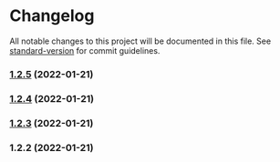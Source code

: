 # Changelog

All notable changes to this project will be documented in this file. See [standard-version](https://github.com/conventional-changelog/standard-version) for commit guidelines.

### [1.2.5](https://github.com/hacmia/simp-ddb/compare/v1.2.4...v1.2.5) (2022-01-21)

### [1.2.4](https://github.com/hacmia/simp-ddb/compare/v1.2.3...v1.2.4) (2022-01-21)

### [1.2.3](https://github.com/hacmia/simp-ddb/compare/v1.2.2...v1.2.3) (2022-01-21)

### 1.2.2 (2022-01-21)
